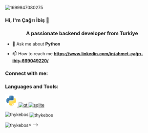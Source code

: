 ![1699947080275](https://github.com/thykebos/thykebos/assets/148050997/def40534-0bbc-45dc-819d-0102a8d0ba96)
### Hi, I'm Çağrı İbiş  👋
<h3 align="center">A passionate backend developer from Turkiye</h3>

- 💬 Ask me about **Python**

- 📫 How to reach me **https://www.linkedin.com/in/ahmet-çağrı-ibiş-669049220/**

<h3 align="left">Connect with me:</h3>
<p align="left">
</p>

<h3 align="left">Languages and Tools:</h3>
<p align="left"> <a href="https://www.python.org" target="_blank" rel="noreferrer"> <img src="https://raw.githubusercontent.com/devicons/devicon/master/icons/python/python-original.svg" alt="python" width="40" height="40"/> </a> <a href="https://www.qt.io/" target="_blank" rel="noreferrer"> <img src="https://upload.wikimedia.org/wikipedia/commons/0/0b/Qt_logo_2016.svg" alt="qt" width="40" height="40"/> </a> <a href="https://www.sqlite.org/" target="_blank" rel="noreferrer"> <img src="https://www.vectorlogo.zone/logos/sqlite/sqlite-icon.svg" alt="sqlite" width="40" height="40"/> </a> </p>

<p><img align="left" src="https://github-readme-stats.vercel.app/api/top-langs?username=thykebos&show_icons=true&locale=en&layout=compact" alt="thykebos" /></p>

<p>&nbsp;<img align="center" src="https://github-readme-stats.vercel.app/api?username=thykebos&show_icons=true&locale=en" alt="thykebos" /></p>

<p><img align="center" src="https://github-readme-streak-stats.herokuapp.com/?user=thykebos&" alt="thykebos" /><
-->
